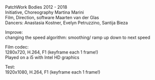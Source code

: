 PatchWork Bodies 2012 - 2018   
 Initiative, Choreography Martina Marini  
 Film, Direction, software Maarten van der Glas  
 Dancers: Anastasia Kostner, Evelyn Petruzzino, Santija Bieza  
 

Improve:  
changing the speed algorithm: smoothing/ ramp up down to next speed

Film codec:  
1280x720, H.264, F1 (keyframe each 1 frame!)  
Played on a i5 with Intel HD graphics  

Test:  
1920x1080, H.264, F1 (keyframe each 1 frame!)